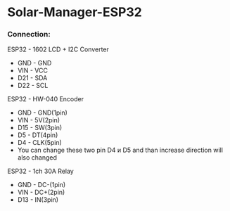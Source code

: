 # Solar-Manager-ESP32
 ### Connection:
ESP32   - 1602 LCD + I2C Converter
* GND		-	 GND &nbsp;
* VIN  	-	 VCC &nbsp;
* D21  	-	 SDA &nbsp;
* D22  	-	 SCL &nbsp;

ESP32   - HW-040 Encoder
* GND		  -	 GND(1pin)  &nbsp;
* VIN  	  -	 5V(2pin)  &nbsp;
* D15  	  -	 SW(3pin)  &nbsp;
* D5	 	  -	 DT(4pin)  &nbsp;
* D4  	  -	 CLK(5pin)  &nbsp;
* You can change these two pin D4 и D5 and than increase direction will also changed

ESP32   - 1ch 30A Relay
* GND		  -	 DC-(1pin)  &nbsp;
* VIN  	  -	 DC+(2pin)  &nbsp;
* D13  	  -	 IN(3pin)  &nbsp;
